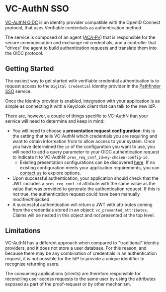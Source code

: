 # VC-AuthN SSO

[VC-AuthN OIDC](https://github.com/bcgov/vc-authn-oidc) is an identity provider compatible with the OpenID Connect protocol, that uses Verifiable credentials as authentication method.

The service is composed of an agent ([ACA-Py](https://github.com/openwallet-foundation/aries-cloudagent-python)) that is responsible for the secure communication and exchange nd credentials, and a controller that "drives" the agent to build authentication requests and translate them into the OIDC protocol.

## Getting Started

The easiest way to get started with verifiable credential authentication is to request access to the `Digital Credential` identity provider in the [Pathfinder SSO](https://developer.gov.bc.ca/docs/default/component/css-docs) service.

Once the identity provider is enabled, integration with your application is as simple as connecting it with a Keycloak client that can talk to the new IdP.

There are, however, a couple of things specific to VC-AuthN that your service will need to determine and keep in mind:

- You will need to choose a **presentation request configuration**: this is the setting that tells VC-AuthN which credentials you are requiring and want to obtain information from to allow access to your system. Once you have determined the `id` of the configuration you want to use, you will need to add a query parameter to your OIDC authentication request to indicate it to VC-AuthN: `pres_req_conf_id=my-chosen-config-id`.
  - Existing presentation configurations can be discovered [here](https://vc-authn-oidc-dev.apps.silver.devops.gov.bc.ca/ver_configs/explorer). If no existing configuration meets your application requirements, you can [contact us](../about-us.md) to explore options.
- Upon successful authentication, your application should check that the JWT includes a `pres_req_conf_id` attribute with the same value as the value that was provided to generate the authentication request. If this is not true, the authentication request could have been manually modified/hijacked.
- A successful authentication will return a JWT with attributes coming from the credentials stored in an object: `vc_presented_attributes`. Claims will be nested in this object and not presented at the top level.

## Limitations

VC-AuthN has a different approach when compared to "traditional" identity providers, and it does not store a user database. For this reason, and because there may be any combination of credentials in an authentication request, it is not possible for the IdP to provide a unique identifier to recognize returning users.

The consuming applications (clients) are therefore responsible for reconciling user access requests to the same user by using the attributes exposed as part of the proof-request or by other mechanism.
